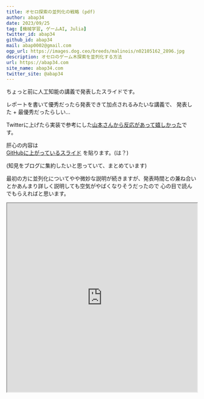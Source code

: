 ```yaml
---
title: オセロ探索の並列化の戦略 (pdf)
author: abap34
date: 2023/09/25
tag: [機械学習, ゲームAI, Julia]
twitter_id: abap34
github_id: abap34
mail: abap0002@gmail.com
ogp_url: https://images.dog.ceo/breeds/malinois/n02105162_2896.jpg
description: オセロのゲーム木探索を並列化する方法
url: https://abap34.com
site_name: abap34.com
twitter_site: @abap34
---
```


ちょっと前に人工知能の講義で発表したスライドです。

レポートを書いて優秀だったら発表できて加点されるみたいな講義で、
発表した + 最優秀だったらしい...

Twitterに上げたら実装で参考にした[山本さんから反応があって嬉しかった](https://twitter.com/issei_y/status/1686367844123209729)です。


肝心の内容は  
[GitHubに上がっているスライド](https://github.com/abap34/ParallelOthello.jl/main/slide.pdf) を貼ります。(は？)


(知見をブログに集約したいと思っていて、まとめています)



最初の方に並列化についてやや微妙な説明が続きますが、発表時間との兼ね合いとかあんまり詳しく説明しても空気がやばくなりそうだったので
心の目で読んでもらえればと思います。


<iframe src="https://drive.google.com/viewerng/viewer?embedded=true&url=https://raw.githubusercontent.com/abap34/ParallelOthello.jl/main/slide.pdf" width="100%" height="500px"></iframe>





  
    